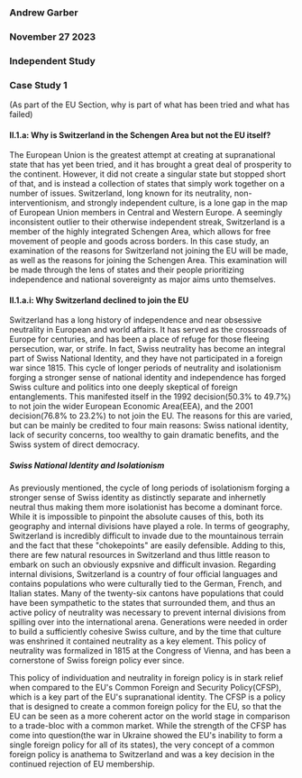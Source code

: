 ### Andrew Garber
### November 27 2023
### Independent Study 
### Case Study 1 

(As part of the EU Section, why is part of what has been tried and what has failed)

#### II.1.a: Why is Switzerland in the Schengen Area but not the EU itself?
The European Union is the greatest attempt at creating at supranational state that has yet been tried, and it has brought a great deal of prosperity to the continent. However, it did not create a singular state but stopped short of that, and is instead a collection of states that simply work together on a number of issues. Switzerland, long known for its neutrality, non-interventionism, and strongly independent culture, is a lone gap in the map of European Union members in Central and Western Europe. A seemingly inconsistent outlier to their otherwise independent streak, Switzerland is a member of the highly integrated Schengen Area, which allows for free movement of people and goods across borders. In this case study, an examination of the reasons for Switzerland not joining the EU will be made, as well as the reasons for joining the Schengen Area. This examination will be made through the lens of states and their people prioritizing independence and national sovereignty as major aims unto themselves.

#### II.1.a.i: Why Switzerland declined to join the EU

Switzerland has a long history of independence and near obsessive neutrality in European and world affairs. It has served as the crossroads of Europe for centuries, and has been a place of refuge for those fleeing persecution, war, or strife. In fact, Swiss neutrality has become an integral part of Swiss National Identity, and they have not participated in a foreign war since 1815. This cycle of longer periods of neutrality and isolationism forging a stronger sense of national identity and independence has forged Swiss culture and politics into one deeply skeptical of foreign entanglements. This manifested itself in the 1992 decision(50.3% to 49.7%) to not join the wider European Economic Area(EEA), and the 2001 decision(76.8% to 23.2%) to not join the EU. The reasons for this are varied, but can be mainly be credited to four main reasons: Swiss national identity, lack of security concerns, too wealthy to gain dramatic benefits, and the Swiss system of direct democracy.

##### Swiss National Identity and Isolationism

As previously mentioned, the cycle of long periods of isolationism forging a stronger sense of Swiss identity as distinctly separate and inhernetly neutral thus making them more isolationist has become a dominant force. While it is impossible to pinpoint the absolute causes of this, both its geography and internal divisions have played a role. In terms of geography, Switzerland is incredibly difficult to invade due to the mountainous terrain and the fact that these "chokepoints" are easily defensible. Adding to this, there are few natural resources in Switzerland and thus little reason to embark on such an obviously expsnive and difficult invasion. Regarding internal divisions, Switzerland is a country of four official languages and contains populations who were culturally tied to the German, French, and Italian states. Many of the twenty-six cantons have populations that could have been sympathetic to the states that surrounded them, and thus an active policy of neutrality was necessary to prevent internal divisions from spilling over into the international arena. Generations were needed in order to build a sufficiently cohesive Swiss culture, and by the time that culture was enshrined it contained neutrality as a key element. This policy of neutrality was formalized in 1815 at the Congress of Vienna, and has been a cornerstone of Swiss foreign policy ever since. 

This policy of individuation and neutrality in foreign policy is in stark relief when compared to the EU's Common Foreign and Security Policy(CFSP), which is a key part of the EU's supranational identity. The CFSP is a policy that is designed to create a common foreign policy for the EU, so that the EU can be seen as a more coherent actor on the world stage in comparison to a trade-bloc with a common market. While the strength of the CFSP has come into question(the war in Ukraine showed the EU's inability to form a single foreign policy for all of its states), the very concept of a common foreign policy is anathema to Switzerland and was a key decision in the continued rejection of EU membership.
